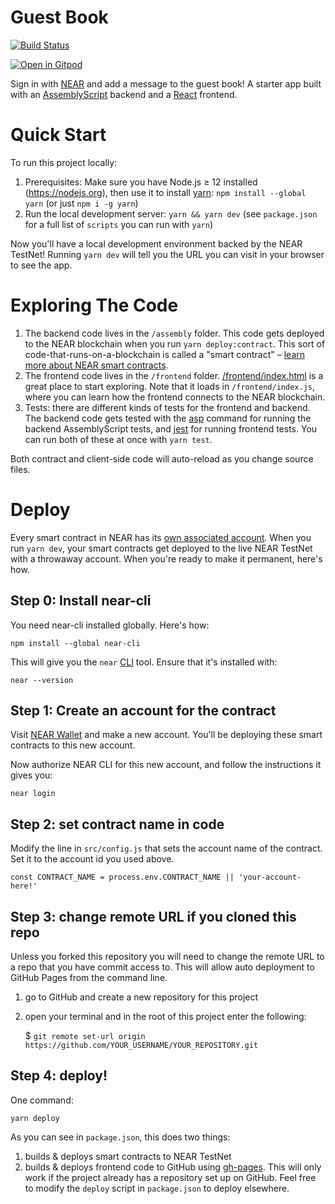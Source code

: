 Guest Book
==========

[![Build Status](https://travis-ci.com/near-examples/guest-book.svg?branch=master)](https://travis-ci.com/near-examples/guest-book)

[![Open in Gitpod](https://gitpod.io/button/open-in-gitpod.svg)](https://gitpod.io/#https://github.com/near-examples/guest-book)

<!-- MAGIC COMMENT: DO NOT DELETE! Everything above this line is hidden on NEAR Examples page -->

Sign in with [NEAR] and add a message to the guest book! A starter app built with an [AssemblyScript] backend and a [React] frontend.


Quick Start
===========

To run this project locally:

1. Prerequisites: Make sure you have Node.js ≥ 12 installed (https://nodejs.org), then use it to install [yarn]: `npm install --global yarn` (or just `npm i -g yarn`)
2. Run the local development server: `yarn && yarn dev` (see `package.json` for a
   full list of `scripts` you can run with `yarn`)

Now you'll have a local development environment backed by the NEAR TestNet! Running `yarn dev` will tell you the URL you can visit in your browser to see the app.


Exploring The Code
==================

1. The backend code lives in the `/assembly` folder. This code gets deployed to
   the NEAR blockchain when you run `yarn deploy:contract`. This sort of
   code-that-runs-on-a-blockchain is called a "smart contract" – [learn more
   about NEAR smart contracts][smart contract docs].
2. The frontend code lives in the `/frontend` folder.
   [/frontend/index.html](/frontend/index.html) is a great place to start exploring. Note
   that it loads in `/frontend/index.js`, where you can learn how the frontend
   connects to the NEAR blockchain.
3. Tests: there are different kinds of tests for the frontend and backend. The
   backend code gets tested with the [asp] command for running the backend
   AssemblyScript tests, and [jest] for running frontend tests. You can run
   both of these at once with `yarn test`.

Both contract and client-side code will auto-reload as you change source files.


Deploy
======

Every smart contract in NEAR has its [own associated account][NEAR accounts]. When you run `yarn dev`, your smart contracts get deployed to the live NEAR TestNet with a throwaway account. When you're ready to make it permanent, here's how.


Step 0: Install near-cli
--------------------------

You need near-cli installed globally. Here's how:

    npm install --global near-cli

This will give you the `near` [CLI] tool. Ensure that it's installed with:

    near --version


Step 1: Create an account for the contract
------------------------------------------

Visit [NEAR Wallet] and make a new account. You'll be deploying these smart contracts to this new account.

Now authorize NEAR CLI for this new account, and follow the instructions it gives you:

    near login


Step 2: set contract name in code
---------------------------------

Modify the line in `src/config.js` that sets the account name of the contract. Set it to the account id you used above.

    const CONTRACT_NAME = process.env.CONTRACT_NAME || 'your-account-here!'


Step 3: change remote URL if you cloned this repo 
-------------------------

Unless you forked this repository you will need to change the remote URL to a repo that you have commit access to. This will allow auto deployment to GitHub Pages from the command line.

1) go to GitHub and create a new repository for this project
2) open your terminal and in the root of this project enter the following:

    $ `git remote set-url origin https://github.com/YOUR_USERNAME/YOUR_REPOSITORY.git`


Step 4: deploy!
---------------

One command:

    yarn deploy

As you can see in `package.json`, this does two things:

1. builds & deploys smart contracts to NEAR TestNet
2. builds & deploys frontend code to GitHub using [gh-pages]. This will only work if the project already has a repository set up on GitHub. Feel free to modify the `deploy` script in `package.json` to deploy elsewhere.



  [NEAR]: https://near.org/
  [yarn]: https://yarnpkg.com/
  [AssemblyScript]: https://www.assemblyscript.org/introduction.html
  [React]: https://reactjs.org
  [smart contract docs]: https://docs.near.org/docs/develop/contracts/overview
  [asp]: https://www.npmjs.com/package/@as-pect/cli
  [jest]: https://jestjs.io/
  [NEAR accounts]: https://docs.near.org/docs/concepts/account
  [NEAR Wallet]: https://wallet.near.org
  [near-cli]: https://github.com/near/near-cli
  [CLI]: https://www.w3schools.com/whatis/whatis_cli.asp
  [create-near-app]: https://github.com/near/create-near-app
  [gh-pages]: https://github.com/tschaub/gh-pages
